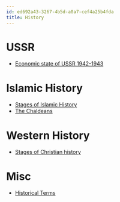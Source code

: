 ```yaml
---
id: ed692a43-3267-4b5d-a0a7-cef4a25b4fda
title: History
---
```


# USSR

-   [Economic state of USSR
    1942-1943](20200704151508-economic_state_of_ussr_1942_1943)

# Islamic History

-   [Stages of Islamic
    History](20200706161134-stages_of_islamic_history)
-   [The Chaldeans](20200706165803-the_chaldeans)

# Western History

-   [Stages of Christian
    history](20200706164411-stages_of_christian_history)

# Misc

-   [Historical Terms](20201029195742-historical_terms)
